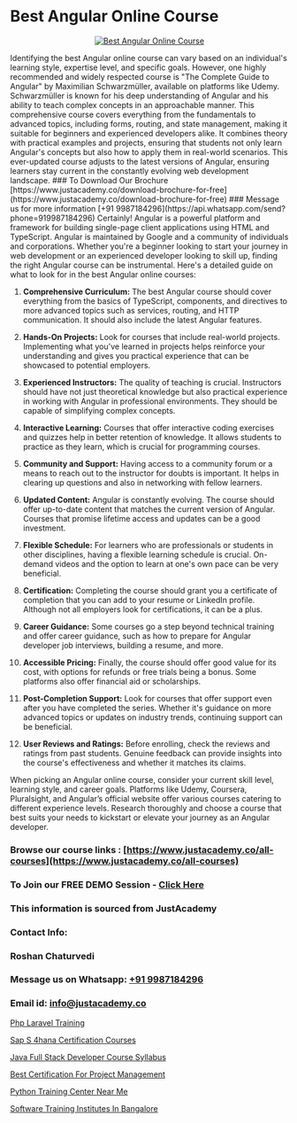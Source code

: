 # Best Angular Online Course

<p align="center">
  <a href="https://justacademy.co/course-detail/angular-training">
    <img src="https://justacademy.co/storage2/course_image/1676637041_course_image.webp" alt="Best Angular Online Course">
  </a>
</p>
Identifying the best Angular online course can vary based on an individual's learning style, expertise level, and specific goals. However, one highly recommended and widely respected course is "The Complete Guide to Angular" by Maximilian Schwarzmüller, available on platforms like Udemy. Schwarzmüller is known for his deep understanding of Angular and his ability to teach complex concepts in an approachable manner. This comprehensive course covers everything from the fundamentals to advanced topics, including forms, routing, and state management, making it suitable for beginners and experienced developers alike. It combines theory with practical examples and projects, ensuring that students not only learn Angular's concepts but also how to apply them in real-world scenarios. This ever-updated course adjusts to the latest versions of Angular, ensuring learners stay current in the constantly evolving web development landscape.
### To Download Our Brochure [https://www.justacademy.co/download-brochure-for-free](https://www.justacademy.co/download-brochure-for-free)
### Message us for more information [+91 9987184296](https://api.whatsapp.com/send?phone=919987184296)
Certainly! Angular is a powerful platform and framework for building single-page client applications using HTML and TypeScript. Angular is maintained by Google and a community of individuals and corporations. Whether you're a beginner looking to start your journey in web development or an experienced developer looking to skill up, finding the right Angular course can be instrumental. Here's a detailed guide on what to look for in the best Angular online courses:

1) **Comprehensive Curriculum:** The best Angular course should cover everything from the basics of TypeScript, components, and directives to more advanced topics such as services, routing, and HTTP communication. It should also include the latest Angular features.

2) **Hands-On Projects:** Look for courses that include real-world projects. Implementing what you've learned in projects helps reinforce your understanding and gives you practical experience that can be showcased to potential employers.

3) **Experienced Instructors:** The quality of teaching is crucial. Instructors should have not just theoretical knowledge but also practical experience in working with Angular in professional environments. They should be capable of simplifying complex concepts.

4) **Interactive Learning:** Courses that offer interactive coding exercises and quizzes help in better retention of knowledge. It allows students to practice as they learn, which is crucial for programming courses.

5) **Community and Support:** Having access to a community forum or a means to reach out to the instructor for doubts is important. It helps in clearing up questions and also in networking with fellow learners.

6) **Updated Content:** Angular is constantly evolving. The course should offer up-to-date content that matches the current version of Angular. Courses that promise lifetime access and updates can be a good investment.

7) **Flexible Schedule:** For learners who are professionals or students in other disciplines, having a flexible learning schedule is crucial. On-demand videos and the option to learn at one's own pace can be very beneficial.

8) **Certification:** Completing the course should grant you a certificate of completion that you can add to your resume or LinkedIn profile. Although not all employers look for certifications, it can be a plus.

9) **Career Guidance:** Some courses go a step beyond technical training and offer career guidance, such as how to prepare for Angular developer job interviews, building a resume, and more.

10) **Accessible Pricing:** Finally, the course should offer good value for its cost, with options for refunds or free trials being a bonus. Some platforms also offer financial aid or scholarships.

11) **Post-Completion Support:** Look for courses that offer support even after you have completed the series. Whether it's guidance on more advanced topics or updates on industry trends, continuing support can be beneficial.

12) **User Reviews and Ratings:** Before enrolling, check the reviews and ratings from past students. Genuine feedback can provide insights into the course's effectiveness and whether it matches its claims.

When picking an Angular online course, consider your current skill level, learning style, and career goals. Platforms like Udemy, Coursera, Pluralsight, and Angular’s official website offer various courses catering to different experience levels. Research thoroughly and choose a course that best suits your needs to kickstart or elevate your journey as an Angular developer.

### Browse our course links : [https://www.justacademy.co/all-courses](https://www.justacademy.co/all-courses) 
### To Join our FREE DEMO Session - [Click Here](https://www.justacademy.co/register-for-course-demo)


### This information is sourced from JustAcademy
### Contact Info:
### Roshan Chaturvedi
### Message us on Whatsapp: [+91 9987184296](https://api.whatsapp.com/send?phone=919987184296)
### Email id: [info@justacademy.co](mailto:info@justacademy.co)
                
[Php Laravel Training](https://www.linkedin.com/pulse/php-laravel-training-justacademy-thane-w46hc?trackingId=UUtAra0vj9W8tXQKlECRTg%3D%3D&lipi=urn%3Ali%3Apage%3Ad_flagship3_company_admin%3BtWGDFb3%2BTIWrNJLdiT%2FfMQ%3D%3D)

[Sap S 4hana Certification Courses](https://www.linkedin.com/pulse/sap-4hana-certification-courses-justacademy-cupertino-1rppc/)

[Java Full Stack Developer Course Syllabus](https://medium.com/@prempja40/java-full-stack-developer-course-syllabus-5fd44aa9c7d6)

[Best Certification For Project Management](https://medium.com/@AkashSingh2052/best-certification-for-project-management-5ba84d1991c6)

[Python Training Center Near Me](https://justacademyin.github.io/justacademy/python-training-center-near-me)

[Software Training Institutes In Bangalore](https://justacademyin.github.io/justacademy/software-training-institutes-in-bangalore)

